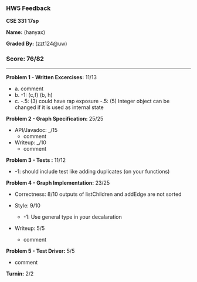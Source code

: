 ### HW5 Feedback

**CSE 331 17sp**

**Name:** <student name> (hanyax)

**Graded By:** <ta name> (zzt124@uw)

### Score: 76/82
---

**Problem 1 - Written Excercises:** 11/13

- a. comment
- b. -1: (c,f) (b, h)
- c. -.5: (3) could have rap exposure
     -.5: (5) Integer object can be changed if it is used as internal state

**Problem 2 - Graph Specification:** 25/25

- API/Javadoc: _/15
  - comment
- Writeup: _/10
  - comment

**Problem 3 - Tests :** 11/12

- -1: should include test like adding duplicates (on your functions)  

**Problem 4 - Graph Implementation:** 23/25

- Correctness: 8/10
  outputs of listChildren and addEdge are not sorted 

- Style: 9/10
  - -1: Use general type in your decalaration 
- Writeup: 5/5
  - comment

**Problem 5 - Test Driver:** 5/5
- comment

**Turnin:** 2/2

